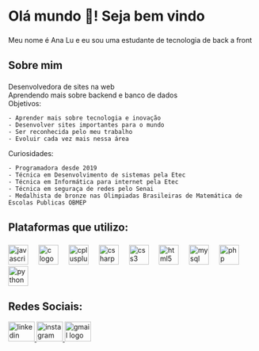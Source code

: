 <h1 align="left">Olá mundo 👋! Seja bem vindo</h1>

###

<p align="left">Meu nome é Ana Lu e eu sou uma estudante de tecnologia de back a front</p>

###

<h2 align="left">Sobre mim</h2>

###

<p align="left">Desenvolvedora de sites na web<br>
Aprendendo mais sobre backend e banco de dados<br>
Objetivos:
  
    - Aprender mais sobre tecnologia e inovação
    - Desenvolver sites importantes para o mundo
    - Ser reconhecida pelo meu trabalho
    - Evoluir cada vez mais nessa área
    
Curiosidades:

    - Programadora desde 2019
    - Técnica em Desenvolvimento de sistemas pela Etec
    - Técnica em Informática para internet pela Etec
    - Técnica em seguraça de redes pelo Senai
    - Medalhista de bronze nas Olimpiadas Brasileiras de Matemática de Escolas Publicas OBMEP
###

<h2 align="left">Plataformas que utilizo:</h2>

###

<div align="left">
  <img src="https://cdn.jsdelivr.net/gh/devicons/devicon/icons/javascript/javascript-original.svg" height="40" width="40" alt="javascript logo"  />
  <img width="13" />
  <img src="https://cdn.jsdelivr.net/gh/devicons/devicon/icons/c/c-original.svg" height="40" width="40" alt="c logo"  />
  <img width="13" />
  <img src="https://cdn.jsdelivr.net/gh/devicons/devicon/icons/cplusplus/cplusplus-original.svg" height="40" width="40" alt="cplusplus logo"  />
  <img width="13" />
  <img src="https://cdn.jsdelivr.net/gh/devicons/devicon/icons/csharp/csharp-original.svg" height="40" width="40" alt="csharp logo"  />
  <img width="13" />
  <img src="https://cdn.jsdelivr.net/gh/devicons/devicon/icons/css3/css3-original.svg" height="40" width="40" alt="css3 logo"  />
  <img width="13" />
  <img src="https://cdn.jsdelivr.net/gh/devicons/devicon/icons/html5/html5-original.svg" height="40" width="40" alt="html5 logo"  />
  <img width="13" />
  <img src="https://cdn.jsdelivr.net/gh/devicons/devicon/icons/mysql/mysql-original.svg" height="40" width="40" alt="mysql logo"  />
  <img width="13" />
  <img src="https://cdn.jsdelivr.net/gh/devicons/devicon/icons/php/php-original.svg" height="40" width="40" alt="php logo"  />
  <img width="13" />
  <img src="https://cdn.jsdelivr.net/gh/devicons/devicon/icons/python/python-original.svg" height="40" width="40" alt="python logo"  />
</div>

<h2 align="left">Redes Sociais:</h2>

<div align="left">
  <a href="www.linkedin.com/in/ana-sirino-952a8b33b" target="_blank">
    <img src="https://raw.githubusercontent.com/maurodesouza/profile-readme-generator/master/src/assets/icons/social/linkedin/default.svg" width="53" height="40" alt="linkedin logo"  />
  </a>
  <a href="https://www.instagram.com/pretty._.ann3?igsh=MTVlaTU4N3pmbWpyag==" target="_blank">
    <img src="https://raw.githubusercontent.com/maurodesouza/profile-readme-generator/master/src/assets/icons/social/instagram/default.svg" width="53" height="40" alt="instagram logo"  />
  </a>
  <a href="https://mail.google.com/mail/u/1/?ogbl#inbox" target="_blank">
    <img src="https://raw.githubusercontent.com/maurodesouza/profile-readme-generator/master/src/assets/icons/social/gmail/default.svg" width="53" height="40" alt="gmail logo"  />
  </a>
</div>

###

